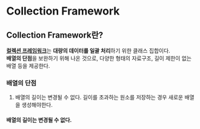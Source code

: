 Collection Framework
========
## Collection Framework란?
[**컬렉션 프레임워크**](https://docs.oracle.com/javase/8/docs/technotes/guides/collections/overview.html)는 **대량의 데이터를 일괄 처리**하기 위한 클래스 집합이다.<br>
**배열의 단점**을 보완하기 위해 나온 것으로, 다양한 형태의 자료구조, 길이 제한이 없는 배열 등을 제공한다.<br>


### 배열의 단점 

1. 배열의 길이는 변경될 수 없다.
	길이를 초과하는 원소를 저장하는 경우 새로운 배열을 생성해야한다.
#### 배열의 길이는 변경될 수 없다.


